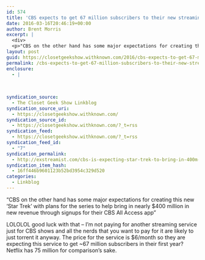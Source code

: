 ```yaml
---
id: 574
title: 'CBS expects to get 67 million subscribers to their new streaming service because Star Trek &#8211; ARE YOU HIGH CBS?'
date: 2016-03-16T20:46:19+00:00
author: Brent Morris
excerpt: |
  <div>
  <p>"CBS on the other hand has some major expectations for creating this new &lsquo;Star Trek&rsquo; with plans for the series to help bring in nearly $400 million in new revenue through signups for their CBS All Access app"</p><p>LOLOLOL good luck with that - I'm not paying for another streaming service just for CBS shows and all the nerds that you want to pay for it are likely to just torrent it anyway. The price for the service is $6/month so they are expecting this service to get ~67 million subscribers in their first year? Netflix has 75 million for comparison's sake.&nbsp;</p></div>
layout: post
guid: https://closetgeekshow.withknown.com/2016/cbs-expects-to-get-67-million-subscribersto-their-new-streaming
permalink: /cbs-expects-to-get-67-million-subscribers-to-their-new-streaming-service-because-star-trek-are-you-high-cbs/
enclosure:
  - |
    
    
    
syndication_source:
  - The Closet Geek Show Linkblog
syndication_source_uri:
  - https://closetgeekshow.withknown.com/
syndication_source_id:
  - https://closetgeekshow.withknown.com/?_t=rss
syndication_feed:
  - https://closetgeekshow.withknown.com/?_t=rss
syndication_feed_id:
  - "7"
syndication_permalink:
  - http://exstreamist.com/cbs-is-expecting-star-trek-to-bring-in-400m-for-new-streaming-service/
syndication_item_hash:
  - 16ff446b9601123b52bd3954c329d520
categories:
  - Linkblog
---
```

<div class="known-bookmark">
  <p>
    &#8220;CBS on the other hand has some major expectations for creating this new ‘Star Trek’ with plans for the series to help bring in nearly $400 million in new revenue through signups for their CBS All Access app&#8221;
  </p>
  
  <p>
    LOLOLOL good luck with that &#8211; I&#8217;m not paying for another streaming service just for CBS shows and all the nerds that you want to pay for it are likely to just torrent it anyway. The price for the service is $6/month so they are expecting this service to get ~67 million subscribers in their first year? Netflix has 75 million for comparison&#8217;s sake. 
  </p>
</div>